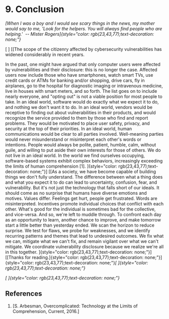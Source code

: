 # 9. Conclusion 

*[When I was a boy and I would see scary things in the news, my mother
would say to me, 'Look for the helpers. You will always find people who
are helping.' 
-- Mister Rogers]{style="color: rgb(23,43,77);text-decoration: none;"}*

[
]
[[The scope of the citizenry affected by cybersecurity vulnerabilities
has widened considerably in recent years.

In the past, one might have argued that only computer users were
affected by vulnerabilities and their disclosure: this is no longer the
case. Affected users now include those who have smartphones, watch smart
TVs, use credit cards or ATMs for banking and/or shopping, drive cars,
fly in airplanes, go to the hospital for diagnostic imaging or
intravenous medicine, live in houses with smart meters, and so forth.
The list goes on to include nearly everyone, and "opting out" is not a
viable position for most people to take. In an ideal world, software
would do exactly what we expect it to do, and nothing we don't want it
to do. In an ideal world, vendors would be receptive to finding out
about vulnerabilities in their products, and would recognize the service
provided to them by those who find and report problems. They would be
motivated to place user safety, privacy, and security at the top of
their priorities. In an ideal world, human communications would be clear
to all parties involved. Well-meaning parties would never misunderstand
or misinterpret each other's words or intentions. People would always
be polite, patient, humble, calm, without guile, and willing to put
aside their own interests for those of others. We do not live in an
ideal world. In the world we find ourselves occupying, software-based
systems exhibit complex behaviors, increasingly exceeding the limits of
human comprehension \[1\].
]{style="color: rgb(23,43,77);text-decoration: none;"}]
[[As a society, we have become capable of building things we don't
fully understand. The difference between what a thing does and what you
expect it to do can lead to uncertainty, confusion, fear, and
vulnerability. But it's not just the technology that falls short of our
ideals. It should come as no surprise that humans have diverse emotions
and motives. Values differ. Feelings get hurt, people get frustrated.
Words are misinterpreted. Incentives promote individual choices that
conflict with each other. What's good for the individual is sometimes
bad for the collective, and vice-versa. And so, we're left to muddle
through. To confront each day as an opportunity to learn, another chance
to improve, and make tomorrow start a little better than yesterday
ended. We scan the horizon to reduce surprise. We test for flaws, we
probe for weaknesses, and we identify recurring patterns and themes that
lead to undesired outcomes. We fix what we can, mitigate what we can't
fix, and remain vigilant over what we can't mitigate. We coordinate
vulnerability disclosure because we realize we're all in this together.
]{style="color: rgb(23,43,77);text-decoration: none;"}]
[[Thanks for
reading.]{style="color: rgb(23,43,77);text-decoration: none;"}]{style="color: rgb(23,43,77);text-decoration: none;"}*[
]{style="color: rgb(23,43,77);text-decoration: none;"}*






*[
]{style="color: rgb(23,43,77);text-decoration: none;"}*

## References
1.  [S. Arbesman, Overcomplicated: Technology at the Limits of
    Comprehension, Current,
    2016.]
